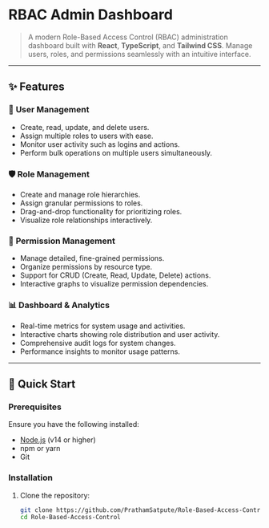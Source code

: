 # RBAC Admin Dashboard


> A modern Role-Based Access Control (RBAC) administration dashboard built with **React**, **TypeScript**, and **Tailwind CSS**. Manage users, roles, and permissions seamlessly with an intuitive interface.

---

## ✨ Features

### 👥 **User Management**
- Create, read, update, and delete users.
- Assign multiple roles to users with ease.
- Monitor user activity such as logins and actions.
- Perform bulk operations on multiple users simultaneously.

### 🛡️ **Role Management**
- Create and manage role hierarchies.
- Assign granular permissions to roles.
- Drag-and-drop functionality for prioritizing roles.
- Visualize role relationships interactively.

### 🔑 **Permission Management**
- Manage detailed, fine-grained permissions.
- Organize permissions by resource type.
- Support for CRUD (Create, Read, Update, Delete) actions.
- Interactive graphs to visualize permission dependencies.

### 📊 **Dashboard & Analytics**
- Real-time metrics for system usage and activities.
- Interactive charts showing role distribution and user activity.
- Comprehensive audit logs for system changes.
- Performance insights to monitor usage patterns.

---

## 🚀 Quick Start

### Prerequisites
Ensure you have the following installed:
- [Node.js](https://nodejs.org/) (v14 or higher)
- npm or yarn
- Git

### Installation
1. Clone the repository:
   ```bash
   git clone https://github.com/PrathamSatpute/Role-Based-Access-Control.git
   cd Role-Based-Access-Control
